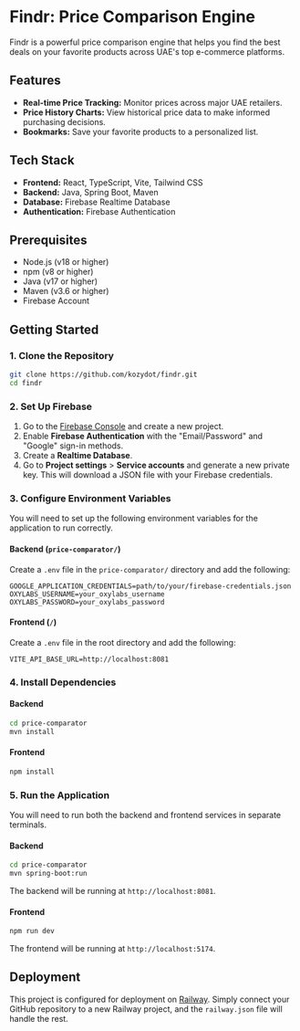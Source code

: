# Findr: Price Comparison Engine

Findr is a powerful price comparison engine that helps you find the best deals on your favorite products across UAE's top e-commerce platforms.

## Features

*   **Real-time Price Tracking:** Monitor prices across major UAE retailers.
*   **Price History Charts:** View historical price data to make informed purchasing decisions.
*   **Bookmarks:** Save your favorite products to a personalized list.

## Tech Stack

*   **Frontend:** React, TypeScript, Vite, Tailwind CSS
*   **Backend:** Java, Spring Boot, Maven
*   **Database:** Firebase Realtime Database
*   **Authentication:** Firebase Authentication

## Prerequisites

*   Node.js (v18 or higher)
*   npm (v8 or higher)
*   Java (v17 or higher)
*   Maven (v3.6 or higher)
*   Firebase Account

## Getting Started

### 1. Clone the Repository

```bash
git clone https://github.com/kozydot/findr.git
cd findr
```

### 2. Set Up Firebase

1.  Go to the [Firebase Console](https://console.firebase.google.com/) and create a new project.
2.  Enable **Firebase Authentication** with the "Email/Password" and "Google" sign-in methods.
3.  Create a **Realtime Database**.
4.  Go to **Project settings** > **Service accounts** and generate a new private key. This will download a JSON file with your Firebase credentials.

### 3. Configure Environment Variables

You will need to set up the following environment variables for the application to run correctly.

#### Backend (`price-comparator/`)

Create a `.env` file in the `price-comparator/` directory and add the following:

```
GOOGLE_APPLICATION_CREDENTIALS=path/to/your/firebase-credentials.json
OXYLABS_USERNAME=your_oxylabs_username
OXYLABS_PASSWORD=your_oxylabs_password
```

#### Frontend (`/`)

Create a `.env` file in the root directory and add the following:

```
VITE_API_BASE_URL=http://localhost:8081
```

### 4. Install Dependencies

#### Backend

```bash
cd price-comparator
mvn install
```

#### Frontend

```bash
npm install
```

### 5. Run the Application

You will need to run both the backend and frontend services in separate terminals.

#### Backend

```bash
cd price-comparator
mvn spring-boot:run
```

The backend will be running at `http://localhost:8081`.

#### Frontend

```bash
npm run dev
```

The frontend will be running at `http://localhost:5174`.

## Deployment

This project is configured for deployment on [Railway](https://railway.app/). Simply connect your GitHub repository to a new Railway project, and the `railway.json` file will handle the rest.
